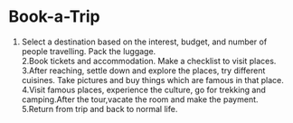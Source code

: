 # Book-a-Trip
1. Select a destination based on the interest, budget, and number of people travelling. Pack the luggage.   
2.Book tickets and accommodation. Make a checklist to visit places. 
3.After reaching, settle down and explore the places, try different cuisines. Take pictures and buy things which are famous in that place.
4.Visit famous places, experience the culture, go for trekking and camping.After the tour,vacate the room and make the payment.  
5.Return from trip and back to normal life.
